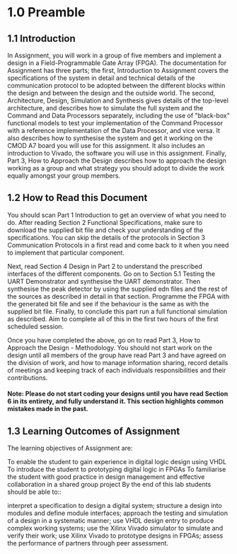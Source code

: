 # 1.0 Preamble
## 1.1 Introduction
In Assignment, you will work in a group of five members and implement a design in a Field-Programmable Gate Array (FPGA). The documentation for Assignment has three parts; the first, Introduction to Assignment covers the specifications of the system in detail and technical details of the communication protocol to be adopted between the different blocks within the design and between the design and the outside world. The second, Architecture, Design, Simulation and Synthesis gives details of the top-level architecture, and describes how to simulate the full system and the Command and Data Processors separately, including the use of "black-box" functional models to test your implementation of the Command Processor with a reference implementation of the Data Processor, and vice versa. It also describes how to synthesise the system and get it working on the CMOD A7 board you will use for this assignment. It also includes an introduction to Vivado, the software you will use in this assignment. Finally, Part 3, How to Approach the Design describes how to approach the design working as a group and what strategy you should adopt to divide the work equally amongst your group members.

## 1.2 How to Read this Document
You should scan Part 1 Introduction to get an overview of what you need to do. After reading Section 2 Functional Specifications, make sure to download the supplied bit file and check your understanding of the specifications. You can skip the details of the protocols in Section 3 Communication Protocols in a first read and come back to it when you need to implement that particular component.

Next, read Section 4 Design in Part 2 to understand the prescribed interfaces of the different components. Go on to Section 5.1 Testing the UART Demonstrator and synthesise the UART demonstrator. Then synthesise the peak detector by using the supplied edn files and the rest of the sources as described in detail in that section. Programme the FPGA with the generated bit file and see if the behaviour is the same as with the supplied bit file. Finally, to conclude this part run a full functional simulation as described. Aim to complete all of this in the first two hours of the first scheduled session.

Once you have completed the above, go on to read Part 3, How to Approach the Design - Methodology. You should not start work on the design until all members of the group have read Part 3 and have agreed on the division of work, and how to manage information sharing, record details of meetings and keeping track of each individuals responsibilities and their contributions.

#### Note: Please do not start coding your designs until you have read Section 6 in its entirety, and fully understand it. This section highlights common mistakes made in the past.
## 1.3 Learning Outcomes of Assignment
The learning objectives of Assignment are:

To enable the student to gain experience in digital logic design using VHDL
To introduce the student to prototyping digital logic in FPGAs
To familiarise the student with good practice in design management and effective collaboration in a shared group project
By the end of this lab students should be able to::

interpret a specification to design a digital system;
structure a design into modules and define module interfaces;
approach the testing and simulation of a design in a systematic manner;
use VHDL design entry to produce complex working systems;
use the Xilinx Vivado simulator to simulate and verify their work;
use Xilinx Vivado to prototype designs in FPGAs;
assess the performance of partners through peer assessment.
